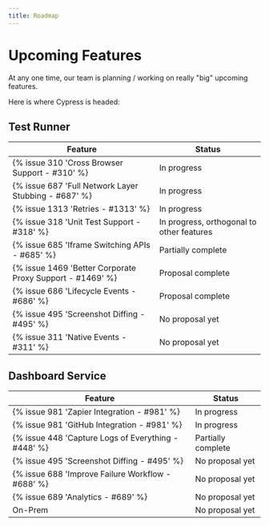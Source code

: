 ```yaml
---
title: Roadmap
---
```


# Upcoming Features

At any one time, our team is planning / working on really "big" upcoming features.

Here is where Cypress is headed:

## Test Runner

Feature | Status
--- | ---
{% issue 310 'Cross Browser Support - #310' %} | In progress
{% issue 687 'Full Network Layer Stubbing - #687' %} | In progress
{% issue 1313 'Retries - #1313' %} | In progress
{% issue 318 'Unit Test Support - #318' %} | In progress, orthogonal to other features
{% issue 685 'Iframe Switching APIs - #685' %} | Partially complete
{% issue 1469 'Better Corporate Proxy Support - #1469' %} | Proposal complete
{% issue 686 'Lifecycle Events - #686' %} | Proposal complete
{% issue 495 'Screenshot Diffing - #495' %} | No proposal yet
{% issue 311 'Native Events - #311' %} | No proposal yet

## Dashboard Service

Feature | Status
--- | ---
{% issue 981 'Zapier Integration - #981' %} | In progress
{% issue 981 'GitHub Integration - #981' %} | In progress
{% issue 448 'Capture Logs of Everything - #448' %} | Partially complete
{% issue 495 'Screenshot Diffing - #495' %} | No proposal yet
{% issue 688 'Improve Failure Workflow - #688' %} | No proposal yet
{% issue 689 'Analytics - #689' %} | No proposal yet
On-Prem | No proposal yet
